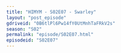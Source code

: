```yaml
---
title: "HIMYM - S02E07 - Swarley"
layout: "post_episode"
gdriveid: "0B6tlPl6Pw14fY0UtMnhTaFRkV2s"
season: "S02"
permalink: "episode/S02E07.html"
episodeid: "S02E07"
---
```

